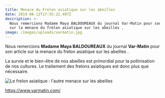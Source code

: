 ```yaml
---
title: Menace du Frelon asiatique sur les abeilles
date: 2019-08-12T17:55:22.497Z
description: >-
  Nous remercions Madame Maya BALDOUREAUX du journal Var-Matin pour son article
  sur la menace du frelon asiatique sur les abeilles .
image: /images/uploads/varmatin.jpg
---
```

Nous remercions **Madame Maya BALDOUREAUX** du journal **Var-Matin** pour son article sur la menace du frelon asiatique sur les abeilles .

La survie et le bien-être de nos abeilles est primordial pour la pollinisation de nos cultures. Le traitement des frelons asiatiques est donc plus que nécessaire.

![Le frelon asiatique : l'autre menace sur les abeilles](/images/uploads/img-8048-mini.jpg "Article Var-Matin")

<https://www.varmatin.com/>
